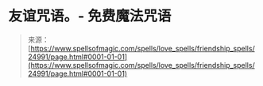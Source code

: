 <!--yml

category: 未分类

date: 2024-06-12 19:11:30

-->

# 友谊咒语。- 免费魔法咒语

> 来源：[https://www.spellsofmagic.com/spells/love_spells/friendship_spells/24991/page.html#0001-01-01](https://www.spellsofmagic.com/spells/love_spells/friendship_spells/24991/page.html#0001-01-01)
